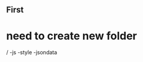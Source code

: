 ## First

need to create new folder 
=========================

/
    -js
    -style
    -jsondata


